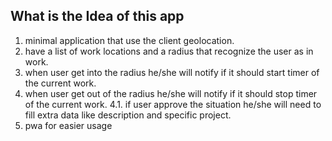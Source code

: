 ## What is the Idea of this app
1. minimal application that use the client geolocation.
2. have a list of work locations and a radius that recognize the user as in work.
3. when user get into the radius he/she will notify if it should start timer of the current work.
4. when user get out of the radius he/she will notify if it should stop timer of the current work.
4.1. if user approve the situation he/she will need to fill extra data like description and specific project.
5. pwa for easier usage

